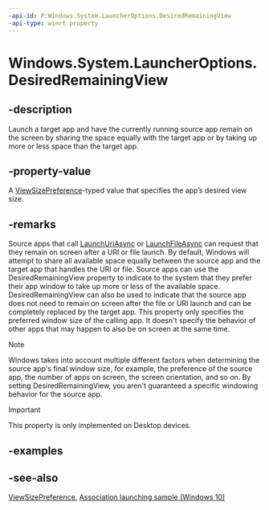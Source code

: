 ```yaml
---
-api-id: P:Windows.System.LauncherOptions.DesiredRemainingView
-api-type: winrt property
---
```


<!-- Property syntax
public Windows.UI.ViewManagement.ViewSizePreference DesiredRemainingView { get;  set; }
-->

# Windows.System.LauncherOptions.DesiredRemainingView

## -description
Launch a target app and have the currently running source app remain on the screen by sharing the space equally with the target app or by taking up more or less space than the target app.

## -property-value
A [ViewSizePreference](../windows.ui.viewmanagement/viewsizepreference.md)-typed value that specifies the app’s desired view size.

## -remarks
Source apps that call [LaunchUriAsync](launcher_launchuriasync_53691900.md) or [LaunchFileAsync](launcher_launchfileasync_1480137410.md) can request that they remain on screen after a URI or file launch. By default, Windows will attempt to share all available space equally between the source app and the target app that handles the URI or file. Source apps can use the DesiredRemainingView property to indicate to the system that they prefer their app window to take up more or less of the available space. DesiredRemainingView can also be used to indicate that the source app does not need to remain on screen after the file or URI launch and can be completely replaced by the target app. This property only specifies the preferred window size of the calling app. It doesn't specify the behavior of other apps that may happen to also be on screen at the same time.



> [!NOTE]
> Windows takes into account multiple different factors when determining the source app's final window size, for example, the preference of the source app, the number of apps on screen, the screen orientation, and so on. By setting DesiredRemainingView, you aren't guaranteed a specific windowing behavior for the source app.



> [!IMPORTANT]
> This property is only implemented on Desktop devices.

## -examples

## -see-also
[ViewSizePreference](../windows.ui.viewmanagement/viewsizepreference.md), [Association launching sample (Windows 10)](https://github.com/Microsoft/Windows-universal-samples/tree/master/Samples/AssociationLaunching)
